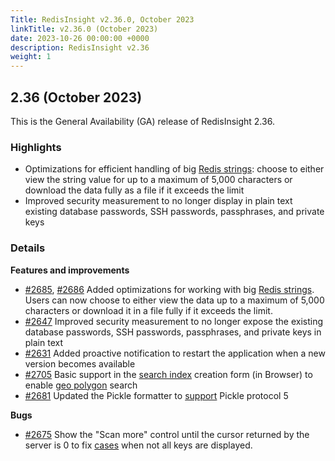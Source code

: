 ```yaml
---
Title: RedisInsight v2.36.0, October 2023
linkTitle: v2.36.0 (October 2023)
date: 2023-10-26 00:00:00 +0000
description: RedisInsight v2.36
weight: 1
---
```

## 2.36 (October 2023)
This is the General Availability (GA) release of RedisInsight 2.36.

### Highlights
 
- Optimizations for efficient handling of big [Redis strings](https://redis.io/docs/data-types/strings/): choose to either view the string value for up to a maximum of 5,000 characters or download the data fully as a file if it exceeds the limit
- Improved security measurement to no longer display in plain text existing database passwords, SSH passwords, passphrases, and private keys
 
### Details
 
**Features and improvements**
- [#2685](https://github.com/RedisInsight/RedisInsight/pull/2685), [#2686](https://github.com/RedisInsight/RedisInsight/pull/2686) Added optimizations for working with big [Redis strings](https://redis.io/docs/data-types/strings/). Users can now choose to either view the data up to a maximum of 5,000 characters or download it in a file fully if it exceeds the limit.
- [#2647](https://github.com/RedisInsight/RedisInsight/pull/2647) Improved security measurement to no longer expose the existing database passwords, SSH passwords, passphrases, and private keys in plain text
- [#2631](https://github.com/RedisInsight/RedisInsight/pull/2631) Added proactive notification to restart the application when a new version becomes available
- [#2705](https://github.com/RedisInsight/RedisInsight/pull/2705) Basic support in the [search index](https://redis.io/docs/interact/search-and-query/) creation form (in Browser) to enable [geo polygon](https://redis.io/commands/ft.create/#:~:text=Vector%20Fields.-,GEOSHAPE,-%2D%20Allows%20polygon%20queries) search
- [#2681](https://github.com/RedisInsight/RedisInsight/pull/2681) Updated the Pickle formatter to [support](https://github.com/RedisInsight/RedisInsight/issues/2260) Pickle protocol 5
 
**Bugs**
- [#2675](https://github.com/RedisInsight/RedisInsight/pull/2675) Show the "Scan more" control until the cursor returned by the server is 0 to fix [cases](https://github.com/RedisInsight/RedisInsight/issues/2618) when not all keys are displayed.
